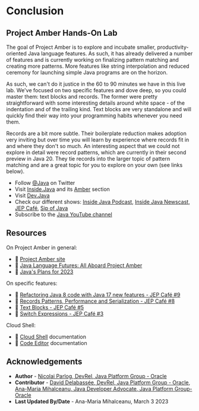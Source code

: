 #  Conclusion

## Project Amber Hands-On Lab

The goal of Project Amber is to explore and incubate smaller, productivity-oriented Java language features.
As such, it has already delivered a number of features and is currently working on finalizing pattern matching and creating more patterns.
More features like string interpolation and reduced ceremony for launching simple Java programs are on the horizon.

As such, we can't do it justice in the 60 to 90 minutes we have in this live lab.
We've focused on two specific features and dove deep, so you could master them: text blocks and records.
The former were pretty straightforward with some interesting details around white space - of the indentation and of the trailing kind.
Text blocks are very standalone and will quickly find their way into your programming habits whenever you need them.

Records are a bit more subtle.
Their boilerplate reduction makes adoption very inviting but over time you will learn by experience where records fit in and where they don't so much.
An interesting aspect that we could not explore in detail were record patterns, which are currently in their second preview in Java 20.
They tie records into the larger topic of pattern matching and are a great topic for you to explore on your own (see links below).

* Follow [@Java](https://twitter.com/java) on Twitter
* Visit [Inside.Java](https://inside.java/) and its [Amber](https://inside.java/tag/amber) section
* Visit [Dev.Java](https://dev.java)
* Check our different shows: [Inside Java Podcast](https://inside.java/podcast/), [Inside Java Newscast](https://inside.java/newscast), [JEP Café](https://inside.java/jepcafe), [Sip of Java](https://inside.java/sip)
* Subscribe to the [Java YouTube channel](https://www.youtube.com/java)

## Resources

On Project Amber in general:

* 📝 [Project Amber site](https://openjdk.org/projects/amber/)
* 🎥 [Java Language Futures: All Aboard Project Amber](https://www.youtube.com/watch?v=qul2B8iPC-o)
* 🎥 [Java's Plans for 2023](https://www.youtube.com/watch?v=-sfB40FHfJE)

On specific features:

* 🎥 [Refactoring Java 8 code with Java 17 new features - JEP Café #9](https://www.youtube.com/watch?v=wW7uzc61tZ8)
* 🎥 [Records Patterns, Performance and Serialization - JEP Café #8](https://www.youtube.com/watch?v=1oC9ESbyvqs)
* 🎥 [Text Blocks - JEP Café #5](https://www.youtube.com/watch?v=NDaA9MrTLBM)
* 🎥 [Switch Expressions - JEP Café #3](https://www.youtube.com/watch?v=uNJTkppQEZQ)

Cloud Shell:

* 📝 [Cloud Shell](https://docs.oracle.com/en-us/iaas/Content/API/Concepts/cloudshellintro.htm) documentation
* 📝 [Code Editor](https://docs.oracle.com/en-us/iaas/Content/API/Concepts/code_editor_intro.htm) documentation

## Acknowledgements

* **Author** - [Nicolai Parlog, DevRel, Java Platform Group - Oracle](https://nipafx.dev/)
* **Contributor** -  [David Delabassée, DevRel, Java Platform Group - Oracle](https://twitter.com/delabassee), [Ana-Maria Mihalceanu, Java Developer Advocate, Java Platform Group- Oracle](https://twitter.com/ammbra1508)
* **Last Updated By/Date** - Ana-Maria Mihalceanu, March 3 2023

